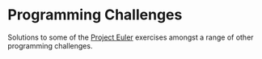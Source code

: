 # Programming Challenges

Solutions to some of the [Project Euler](https://projecteuler.net/archives) exercises amongst a range of other programming challenges.
